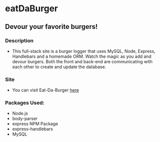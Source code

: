 # eatDaBurger
## Devour your favorite burgers!

### Description
- This full-stack site is a burger logger that uses MySQL, Node, Express, Handlebars and a homemade ORM. Watch the magic as you add and devour burgers. Both the front and back-end are communicating with each other to create and update the database.


### Site
- You can visit Eat-Da-Burger [here](https://blooming-dusk-60404.herokuapp.com/)


### Packages Used: 
- Node.js
- body-parser
- express NPM Package
- express-handlebars
- MySQL
